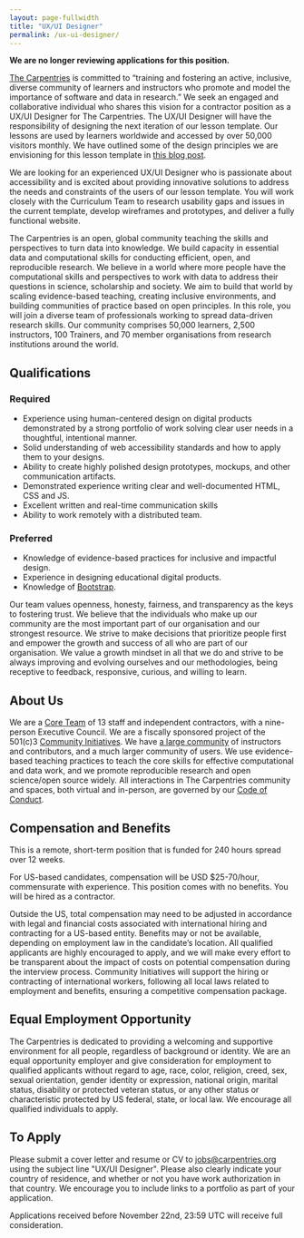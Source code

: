 ```yaml
---
layout: page-fullwidth
title: "UX/UI Designer"
permalink: /ux-ui-designer/
---
```


**We are no longer reviewing applications for this position.**


[The Carpentries](http://carpentries.org/) is committed to “training and
fostering an active, inclusive, diverse community of learners and instructors
who promote and model the importance of software and data in research.” We seek
an engaged and collaborative individual who shares this vision for a contractor
position as a UX/UI Designer for The Carpentries. The UX/UI Designer will have
the responsibility of designing the next iteration of our lesson template. Our
lessons are used by learners worldwide and accessed by over 50,000 visitors
monthly. We have outlined some of the design principles we are envisioning for
this lesson template in [this blog
post](https://carpentries.org/blog/2020/08/lesson-template-design/).

We are looking for an experienced UX/UI Designer who is passionate about
accessibility and is excited about providing innovative solutions to address the
needs and constraints of the users of our lesson template. You will work closely
with the Curriculum Team to research usability gaps and issues in the current
template, develop wireframes and prototypes, and deliver a fully functional
website.

The Carpentries is an open, global community teaching the skills and
perspectives to turn data into knowledge. We build capacity in essential data
and computational skills for conducting efficient, open, and reproducible
research. We believe in a world where more people have the computational skills
and perspectives to work with data to address their questions in science,
scholarship and society. We aim to build that world by scaling evidence-based
teaching, creating inclusive environments, and building communities of practice
based on open principles. In this role, you will join a diverse team of
professionals working to spread data-driven research skills. Our community
comprises 50,000 learners, 2,500 instructors, 100 Trainers, and 70 member
organisations from research institutions around the world.


## Qualifications

### Required

* Experience using human-centered design on digital products demonstrated by a
  strong portfolio of work solving clear user needs in a thoughtful,
  intentional manner.
* Solid understanding of web accessibility standards and how to apply them to
  your designs.
* Ability to create highly polished design prototypes, mockups, and other
  communication artifacts.
* Demonstrated experience writing clear and well-documented HTML, CSS and JS.
* Excellent written and real-time communication skills 
* Ability to work remotely with a distributed team.

### Preferred

* Knowledge of evidence-based practices for inclusive and impactful design.
* Experience in designing educational digital products.
* Knowledge of [Bootstrap](https://getbootstrap.com/).

Our team values openness, honesty, fairness, and transparency as the keys to
fostering trust. We believe that the individuals who make up our community are
the most important part of our organisation and our strongest resource. We
strive to make decisions that prioritize people first and empower the growth and
success of all who are part of our organisation. We value a growth mindset in
all that we do and strive to be always improving and evolving ourselves and our
methodologies, being receptive to feedback, responsive, curious, and willing to
learn.

## About Us

We are a [Core Team](https://carpentries.org/team/) of 13 staff and independent
contractors, with a nine-person Executive Council. We are a fiscally sponsored
project of the 501(c)3 [Community Initiatives](http://communityin.org/). We have
[a large community](https://carpentries.org/instructors-map/) of instructors and
contributors, and a much larger community of users. We use evidence-based
teaching practices to teach the core skills for effective computational and data
work, and we promote reproducible research and open science/open source widely.
All interactions in The Carpentries community and spaces, both virtual and
in-person, are governed by our [Code of
Conduct](https://docs.carpentries.org/topic_folders/policies/code-of-conduct.html#code-of-conduct-detailed-view).


## Compensation and Benefits

This is a remote, short-term position that is funded for 240 hours spread over
12 weeks.

For US-based candidates, compensation will be USD $25-70/hour, commensurate with
experience. This position comes with no benefits. You will be hired as a
contractor.

Outside the US, total compensation may need to be adjusted in accordance with
legal and financial costs associated with international hiring and contracting
for a US-based entity. Benefits may or not be available, depending on employment
law in the candidate’s location. All qualified applicants are highly encouraged
to apply, and we will make every effort to be transparent about the impact of
costs on potential compensation during the interview process. Community
Initiatives will support the hiring or contracting of international workers,
following all local laws related to employment and benefits, ensuring a
competitive compensation package.

## Equal Employment Opportunity

The Carpentries is dedicated to providing a welcoming and supportive environment
for all people, regardless of background or identity. We are an equal
opportunity employer and give consideration for employment to qualified
applicants without regard to age, race, color, religion, creed, sex, sexual
orientation, gender identity or expression, national origin, marital status,
disability or protected veteran status, or any other status or characteristic
protected by US federal, state, or local law. We encourage all qualified
individuals to apply.

## To Apply

Please submit a cover letter and resume or CV to
[jobs@carpentries.org](mailto:jobs@carpentries.org) using the subject line
"UX/UI Designer". Please also clearly indicate your country of residence, and
whether or not you have work authorization in that country. We encourage you to
include links to a portfolio as part of your application.

Applications received before November 22nd, 23:59 UTC will receive full
consideration.

